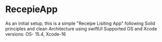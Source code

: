 # RecepieApp


As an initial setup,  this is a simple "Receipe Lisiting App" following Solid principles and clean Architecture using swiftUI
Supported OS and Xcode versions: OS- 15.4, Xcode-16


